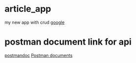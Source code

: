 # article_app
my new app with crud
<a href="http://google.com">google</a>

# postman document link for api
<a href="https://documenter.getpostman.com/view/13949304/TWDTLdu2">postmandoc</a>
<a href="https://documenter.getpostman.com/view/13949304/Tz5naxbG">Postman documents</a>
